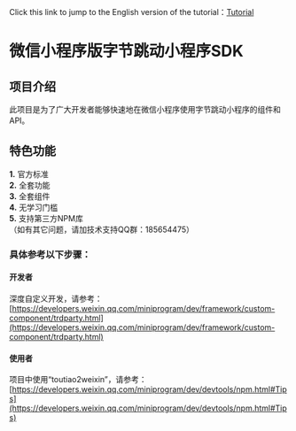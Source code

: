 Click this link to jump to the English version of the tutorial：[Tutorial]()
# 微信小程序版字节跳动小程序SDK

## 项目介绍  
此项目是为了广大开发者能够快速地在微信小程序使用字节跳动小程序的组件和API。
## 特色功能
**1.** 官方标准  
**2.** 全套功能  
**3.** 全套组件  
**4.** 无学习门槛  
**5.** 支持第三方NPM库  
（如有其它问题，请加技术支持QQ群：185654475）
### 具体参考以下步骤：
#### 开发者  
深度自定义开发，请参考：[https://developers.weixin.qq.com/miniprogram/dev/framework/custom-component/trdparty.html](https://developers.weixin.qq.com/miniprogram/dev/framework/custom-component/trdparty.html)
#### 使用者  
项目中使用“toutiao2weixin”，请参考：[https://developers.weixin.qq.com/miniprogram/dev/devtools/npm.html#Tips](https://developers.weixin.qq.com/miniprogram/dev/devtools/npm.html#Tips)
